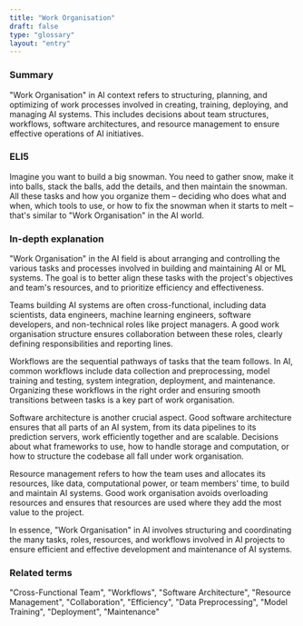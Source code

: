 ```yaml
---
title: "Work Organisation"
draft: false
type: "glossary"
layout: "entry"
---
```


### Summary
"Work Organisation" in AI context refers to structuring, planning, and optimizing of work processes involved in creating, training, deploying, and managing AI systems. This includes decisions about team structures, workflows, software architectures, and resource management to ensure effective operations of AI initiatives.

### ELI5
Imagine you want to build a big snowman. You need to gather snow, make it into balls, stack the balls, add the details, and then maintain the snowman. All these tasks and how you organize them – deciding who does what and when, which tools to use, or how to fix the snowman when it starts to melt – that's similar to "Work Organisation" in the AI world.

### In-depth explanation
"Work Organisation" in the AI field is about arranging and controlling the various tasks and processes involved in building and maintaining AI or ML systems. The goal is to better align these tasks with the project's objectives and team's resources, and to prioritize efficiency and effectiveness.

Teams building AI systems are often cross-functional, including data scientists, data engineers, machine learning engineers, software developers, and non-technical roles like project managers. A good work organisation structure ensures collaboration between these roles, clearly defining responsibilities and reporting lines.

Workflows are the sequential pathways of tasks that the team follows. In AI, common workflows include data collection and preprocessing, model training and testing, system integration, deployment, and maintenance. Organizing these workflows in the right order and ensuring smooth transitions between tasks is a key part of work organisation.

Software architecture is another crucial aspect. Good software architecture ensures that all parts of an AI system, from its data pipelines to its prediction servers, work efficiently together and are scalable. Decisions about what frameworks to use, how to handle storage and computation, or how to structure the codebase all fall under work organisation.

Resource management refers to how the team uses and allocates its resources, like data, computational power, or team members' time, to build and maintain AI systems. Good work organisation avoids overloading resources and ensures that resources are used where they add the most value to the project.

In essence, "Work Organisation" in AI involves structuring and coordinating the many tasks, roles, resources, and workflows involved in AI projects to ensure efficient and effective development and maintenance of AI systems.

### Related terms
"Cross-Functional Team", "Workflows", "Software Architecture", "Resource Management", "Collaboration", "Efficiency", "Data Preprocessing", "Model Training", "Deployment", "Maintenance"

